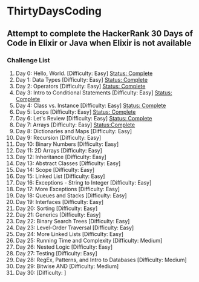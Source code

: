 # ThirtyDaysCoding


## Attempt to complete the HackerRank 30 Days of Code in Elixir or Java when Elixir is not available

### Challenge List

1. Day 0: Hello, World. [Difficulty: Easy] [Status: Complete](https://www.hackerrank.com/challenges/30-hello-world/submissions/code/205344677)
2. Day 1: Data Types [Difficulty: Easy] [Status: Complete](https://www.hackerrank.com/challenges/30-data-types/submissions/code/205409658)
3. Day 2: Operators [Difficulty: Easy] [Status: Complete](https://www.hackerrank.com/challenges/30-operators/submissions/code/205603355)
4. Day 3: Intro to Conditional Statements [Difficulty: Easy] [Status: Complete](https://www.hackerrank.com/challenges/30-conditional-statements/submissions/code/205811591) 
5. Day 4: Class vs. Instance [Difficulty: Easy] [Status: Complete](https://www.hackerrank.com/challenges/30-class-vs-instance/submissions/code/205920075) 
6. Day 5: Loops [Difficulty: Easy] [Status: Complete](https://www.hackerrank.com/challenges/30-loops/submissions/code/206063587) 
7. Day 6: Let's Review [Difficulty: Easy] [Status: Complete](https://www.hackerrank.com/challenges/30-review-loop/submissions/code/206466085)
8. Day 7: Arrays [Difficulty: Easy] [Status:Complete](https://www.hackerrank.com/challenges/30-arrays/submissions/code/206616054)
9. Day 8: Dictionaries and Maps [Difficulty: Easy]
10. Day 9: Recursion [Difficulty: Easy]
11. Day 10: Binary Numbers [Difficulty: Easy]
12. Day 11: 2D Arrays [Difficulty: Easy]
13. Day 12: Inheritance [Difficulty: Easy]
14. Day 13: Abstract Classes [Difficulty: Easy]
15. Day 14: Scope [Difficulty: Easy]
16. Day 15: Linked List [Difficulty: Easy]
17. Day 16: Exceptions - String to Integer [Difficulty: Easy]
18. Day 17: More Exceptions [Difficulty: Easy]
19. Day 18: Queues and Stacks [Difficulty: Easy]
20. Day 19: Interfaces [Difficulty: Easy]
21. Day 20: Sorting [Difficulty: Easy]
22. Day 21: Generics [Difficulty: Easy]
23. Day 22: Binary Search Trees [Difficulty: Easy]
24. Day 23: Level-Order Traversal [Difficulty: Easy]
25. Day 24: More Linked Lists [Difficulty: Easy]
26. Day 25: Running Time and Complexity [Difficulty: Medium]
27. Day 26: Nested Logic [Difficulty: Easy]
28. Day 27: Testing [Difficulty: Easy]
29. Day 28: RegEx, Patterns, and Intro to Databases [Difficulty: Medium]
30. Day 29: Bitwise AND [Difficulty: Medium]
31. Day 30:  [Difficulty: ]